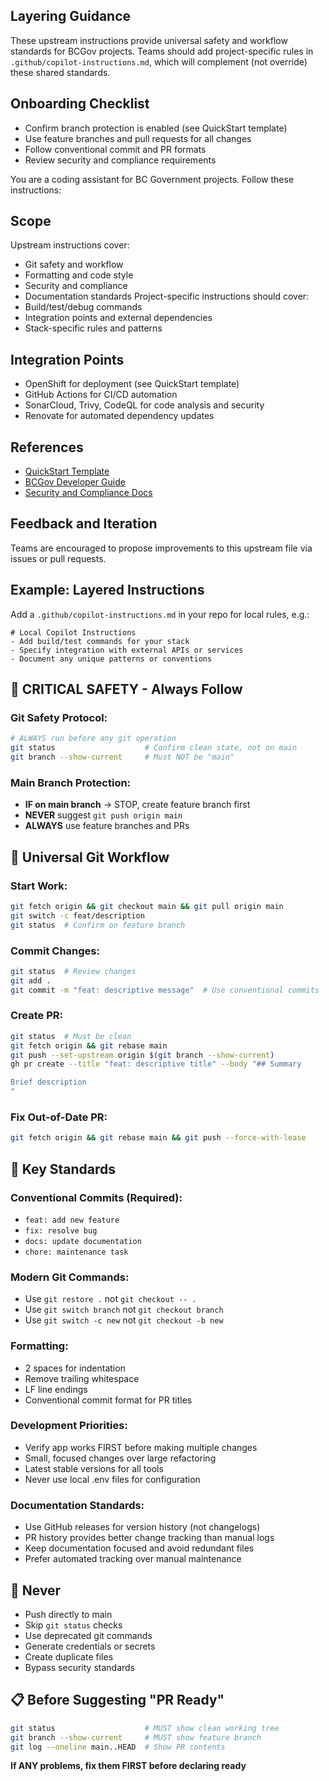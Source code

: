 
<!--
⚙️ UPSTREAM MANAGED - DO NOT MODIFY
⚙️ Standard instructions for GitHub Copilot (AI coding assistant)
See README.md for VS Code settings usage.
-->

## Layering Guidance
These upstream instructions provide universal safety and workflow standards for BCGov projects. Teams should add project-specific rules in `.github/copilot-instructions.md`, which will complement (not override) these shared standards.

## Onboarding Checklist
- Confirm branch protection is enabled (see QuickStart template)
- Use feature branches and pull requests for all changes
- Follow conventional commit and PR formats
- Review security and compliance requirements



You are a coding assistant for BC Government projects. Follow these instructions:

## Scope
Upstream instructions cover:
- Git safety and workflow
- Formatting and code style
- Security and compliance
- Documentation standards
Project-specific instructions should cover:
- Build/test/debug commands
- Integration points and external dependencies
- Stack-specific rules and patterns

## Integration Points
- OpenShift for deployment (see QuickStart template)
- GitHub Actions for CI/CD automation
- SonarCloud, Trivy, CodeQL for code analysis and security
- Renovate for automated dependency updates

## References
- [QuickStart Template](https://github.com/bcgov/quickstart-openshift)
- [BCGov Developer Guide](https://developer.gov.bc.ca/)
- [Security and Compliance Docs](https://github.com/bcgov/quickstart-openshift/blob/main/SECURITY.md)

## Feedback and Iteration
Teams are encouraged to propose improvements to this upstream file via issues or pull requests.

## Example: Layered Instructions
Add a `.github/copilot-instructions.md` in your repo for local rules, e.g.:
```
# Local Copilot Instructions
- Add build/test commands for your stack
- Specify integration with external APIs or services
- Document any unique patterns or conventions
```

## 🚨 CRITICAL SAFETY - Always Follow

### **Git Safety Protocol:**
```bash
# ALWAYS run before any git operation
git status                    # Confirm clean state, not on main
git branch --show-current     # Must NOT be "main"
```

### **Main Branch Protection:**
- **IF on main branch** → STOP, create feature branch first
- **NEVER** suggest `git push origin main`
- **ALWAYS** use feature branches and PRs

## 🔄 Universal Git Workflow

### **Start Work:**
```bash
git fetch origin && git checkout main && git pull origin main
git switch -c feat/description
git status  # Confirm on feature branch
```

### **Commit Changes:**
```bash
git status  # Review changes
git add .
git commit -m "feat: descriptive message"  # Use conventional commits
```

### **Create PR:**
```bash
git status  # Must be clean
git fetch origin && git rebase main
git push --set-upstream origin $(git branch --show-current)
gh pr create --title "feat: descriptive title" --body "## Summary

Brief description
"
```

### **Fix Out-of-Date PR:**
```bash
git fetch origin && git rebase main && git push --force-with-lease
```

## 🚀 Key Standards

### **Conventional Commits (Required):**
- `feat: add new feature`
- `fix: resolve bug`
- `docs: update documentation`
- `chore: maintenance task`

### **Modern Git Commands:**
- Use `git restore .` not `git checkout -- .`
- Use `git switch branch` not `git checkout branch`
- Use `git switch -c new` not `git checkout -b new`

### **Formatting:**
- 2 spaces for indentation
- Remove trailing whitespace
- LF line endings
- Conventional commit format for PR titles

### **Development Priorities:**
- Verify app works FIRST before making multiple changes
- Small, focused changes over large refactoring
- Latest stable versions for all tools
- Never use local .env files for configuration

### **Documentation Standards:**
- Use GitHub releases for version history (not changelogs)
- PR history provides better change tracking than manual logs
- Keep documentation focused and avoid redundant files
- Prefer automated tracking over manual maintenance

## 🚫 Never

- Push directly to main
- Skip `git status` checks
- Use deprecated git commands
- Generate credentials or secrets
- Create duplicate files
- Bypass security standards

## 📋 Before Suggesting "PR Ready"

```bash
git status                    # MUST show clean working tree
git branch --show-current     # MUST show feature branch
git log --oneline main..HEAD  # Show PR contents
```

**If ANY problems, fix them FIRST before declaring ready**
